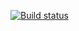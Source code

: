 [![Build status](https://ci.appveyor.com/api/projects/status/orosji3p231jctai?svg=true)](https://ci.appveyor.com/project/Isbocha/patterns)
